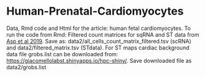# Human-Prenatal-Cardiomyocytes

Data, Rmd code and Html for the article: human fetal cardiomyocytes.  To run the code from Rmd:
Filtered count matrices for sqRNA and ST data from [ Asp et al 2019](https://www.spatialresearch.org). Save as: data2/all_cells_count_matrix_filtered.tsv (scRNA) and data2/filtered_matrix.tsv (STdata). For ST maps cardiac background data file grobs.list can be downloaded from: https://giacomellolabst.shinyapps.io/hpc-shiny/. Save downloaded file as data2/grobs.list
